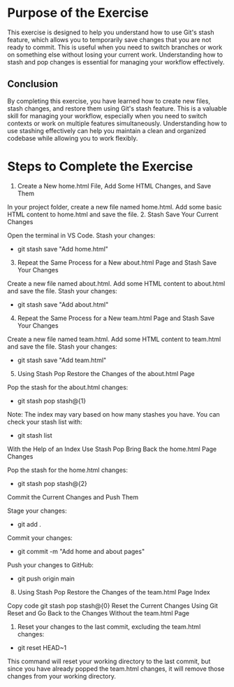 # Purpose of the Exercise
This exercise is designed to help you understand how to use Git's stash feature, which allows you to temporarily save changes that you are not ready to commit. This is useful when you need to switch branches or work on something else without losing your current work. Understanding how to stash and pop changes is essential for managing your workflow effectively.

## Conclusion
By completing this exercise, you have learned how to create new files, stash changes, and restore them using Git's stash feature. This is a valuable skill for managing your workflow, especially when you need to switch contexts or work on multiple features simultaneously. Understanding how to use stashing effectively can help you maintain a clean and organized codebase while allowing you to work flexibly.


# Steps to Complete the Exercise

1. Create a New home.html File, Add Some HTML Changes, and Save Them

In your project folder, create a new file named home.html.
Add some basic HTML content to home.html and save the file.
2. Stash Save Your Current Changes

Open the terminal in VS Code.
Stash your changes:


- git stash save "Add home.html"

3. Repeat the Same Process for a New about.html Page and Stash Save Your Changes

Create a new file named about.html.
Add some HTML content to about.html and save the file.
Stash your changes:
- git stash save "Add about.html"
  
4. Repeat the Same Process for a New team.html Page and Stash Save Your Changes

Create a new file named team.html.
Add some HTML content to team.html and save the file.
Stash your changes:

- git stash save "Add team.html"

5. Using Stash Pop Restore the Changes of the about.html Page

Pop the stash for the about.html changes:
- git stash pop stash@{1}

Note: The index may vary based on how many stashes you have. You can check your stash list with:

- git stash list
  
With the Help of an Index Use Stash Pop Bring Back the home.html Page Changes

Pop the stash for the home.html changes:

- git stash pop stash@{2}

Commit the Current Changes and Push Them

Stage your changes:

- git add .
  
Commit your changes:

- git commit -m "Add home and about pages"

Push your changes to GitHub:


- git push origin main

8. Using Stash Pop Restore the Changes of the team.html Page Index

Copy code
git stash pop stash@{0}
Reset the Current Changes Using Git Reset and Go Back to the Changes Without the team.html Page

1. Reset your changes to the last commit, excluding the team.html changes:

- git reset HEAD~1

This command will reset your working directory to the last commit, but since you have already popped the team.html changes, it will remove those changes from your working directory.